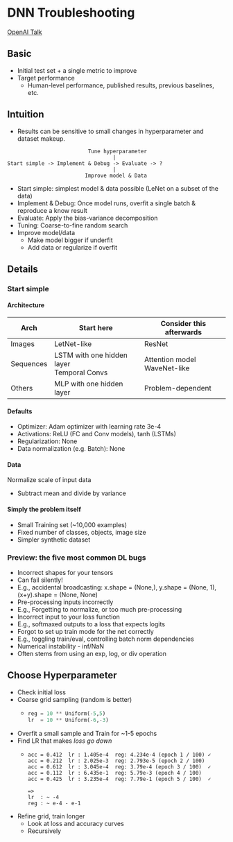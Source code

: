 # DNN Troubleshooting

[OpenAI Talk](https://video.ibm.com/recorded/120786685)

## Basic

- Initial test set + a single metric to improve
- Target performance
  - Human-level performance, published results, previous baselines, etc.

## Intuition

- Results can be sensitive to small changes in hyperparameter and dataset makeup.

```
                          Tune hyperparameter
                                  |
Start simple -> Implement & Debug -> Evaluate -> ?
                                  |
                         Improve model & Data
```

- Start simple: simplest model & data possible (LeNet on a subset of the data)
- Implement & Debug: Once model runs, overfit a single batch & reproduce a know result
- Evaluate: Apply the bias-variance decomposition
- Tuning: Coarse-to-fine random search
- Improve model/data
  - Make model bigger if underfit
  - Add data or regularize if overfit

## Details

### Start simple

#### Architecture

| Arch      | Start here                                     | Consider this afterwards          |
| --------- | ---------------------------------------------- | --------------------------------- |
| Images    | LetNet-like                                    | ResNet                            |
| Sequences | LSTM with one hidden layer<br />Temporal Convs | Attention model<br />WaveNet-like |
| Others    | MLP with one hidden layer                      | Problem-dependent                 |

#### Defaults
- Optimizer: Adam optimizer with learning rate 3e-4
- Activations: ReLU (FC and Conv models), tanh (LSTMs)
- Regularization: None
- Data normalization (e.g. Batch): None

#### Data
Normalize scale of input data

- Subtract mean and divide by variance

#### Simply the problem itself
- Small Training set (~10,000 examples)
- Fixed number of classes, objects, image size
- Simpler synthetic dataset

### Preview: the five most common DL bugs

- Incorrect shapes for your tensors
 - Can fail silently! 
 - E.g., accidental broadcasting: x.shape = (None,), y.shape = (None, 1), (x+y).shape = (None, None)
- Pre-processing inputs incorrectly
 - E.g., Forgetting to normalize, or too much pre-processing
- Incorrect input to your loss function
 - E.g., softmaxed outputs to a loss that expects logits
- Forgot to set up train mode for the net correctly
 - E.g., toggling train/eval, controlling batch norm dependencies
 - Numerical instability - inf/NaN
 - Often stems from using an exp, log, or div operation
  
## Choose Hyperparameter

- Check initial loss
- Coarse grid sampling (random is better)
  - ```Python
    reg = 10 ** Uniform(-5,5)
    lr  = 10 ** Uniform(-6,-3)
    ```
- Overfit a small sample and Train for ~1-5 epochs
- Find LR that makes *loss go down*
  - ```
    acc = 0.412  lr : 1.405e-4  reg: 4.234e-4 (epoch 1 / 100) ✓
    acc = 0.212  lr : 2.025e-3  reg: 2.793e-5 (epoch 2 / 100) 
    acc = 0.612  lr : 3.045e-4  reg: 3.79e-4 (epoch 3 / 100)  ✓
    acc = 0.112  lr : 6.435e-1  reg: 5.79e-3 (epoch 4 / 100) 
    acc = 0.425  lr : 3.235e-4  reg: 7.79e-1 (epoch 5 / 100)  ✓

    =>
    lr  : ~ -4
    reg : ~ e-4 - e-1
    ```
- Refine grid, train longer
  - Look at loss and accuracy curves
  - Recursively
